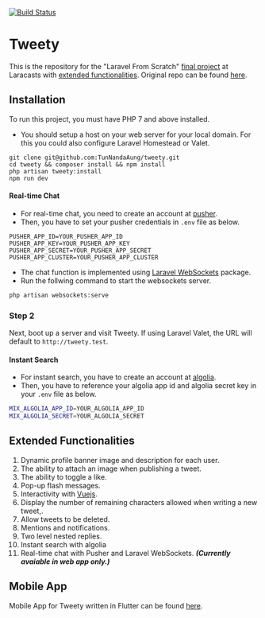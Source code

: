 [![Build Status](https://travis-ci.com/github/Dennis-Mwea/tweety)](https://travis-ci.com/github/Dennis-Mwea/tweety)

# Tweety

This is the repository for the "Laravel From
Scratch" [final project](https://laracasts.com/series/laravel-6-from-scratch#chapter-14) at Laracasts
with [extended functionalities](#extended-functionalities). Original repo can be
found [here](https://github.com/laracasts/Tweety).

## Installation

To run this project, you must have PHP 7 and above installed.

- You should setup a host on your web server for your local domain. For this you could also configure Laravel Homestead
  or Valet.

```properties
git clone git@github.com:TunNandaAung/tweety.git
cd tweety && composer install && npm install
php artisan tweety:install
npm run dev
```

#### Real-time Chat

- For real-time chat, you need to create an account at [pusher](https://dashboard.pusher.com/accounts/sign_up).
- Then, you have to set your pusher credentials in `.env` file as below.

```properties
PUSHER_APP_ID=YOUR_PUSHER_APP_ID
PUSHER_APP_KEY=YOUR_PUSHER_APP_KEY
PUSHER_APP_SECRET=YOUR_PUSHER_APP_SECRET
PUSHER_APP_CLUSTER=YOUR_PUSHER_APP_CLUSTER
```

- The chat function is implemented using [Laravel WebSockets](https://beyondco.de/docs/laravel-websockets) package.
- Run the follwing command to start the websockets server.

```bash
php artisan websockets:serve
```

### Step 2

Next, boot up a server and visit Tweety. If using Laravel Valet, the URL will default to `http://tweety.test`.

#### Instant Search

- For instant search, you have to create an account at [algolia](https://www.algolia.com/users/sign_up).
- Then, you have to reference your algolia app id and algolia secret key in your `.env` file as below.

```bash
MIX_ALGOLIA_APP_ID=YOUR_ALGOLIA_APP_ID
MIX_ALGOLIA_SECRET=YOUR_ALGOLIA_SECRET
```

## Extended Functionalities

1. Dynamic profile banner image and description for each user.
2. The ability to attach an image when publishing a tweet.
3. The ability to toggle a like.
4. Pop-up flash messages.
5. Interactivity with [Vuejs](https://vuejs.org/).
6. Display the number of remaining characters allowed when writing a new tweet,.
7. Allow tweets to be deleted.
8. Mentions and notifications.
9. Two level nested replies.
10. Instant search with algolia
11. Real-time chat with Pusher and Laravel WebSockets. **_(Currently avaiable in web app only.)_**

## Mobile App

Mobile App for Tweety written in Flutter can be found [here](https://github.com/Dennis-Mwea/tweety-app).
